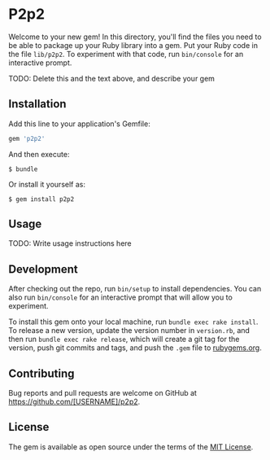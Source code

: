 # P2p2

Welcome to your new gem! In this directory, you'll find the files you need to be able to package up your Ruby library into a gem. Put your Ruby code in the file `lib/p2p2`. To experiment with that code, run `bin/console` for an interactive prompt.

TODO: Delete this and the text above, and describe your gem

## Installation

Add this line to your application's Gemfile:

```ruby
gem 'p2p2'
```

And then execute:

    $ bundle

Or install it yourself as:

    $ gem install p2p2

## Usage

TODO: Write usage instructions here

## Development

After checking out the repo, run `bin/setup` to install dependencies. You can also run `bin/console` for an interactive prompt that will allow you to experiment.

To install this gem onto your local machine, run `bundle exec rake install`. To release a new version, update the version number in `version.rb`, and then run `bundle exec rake release`, which will create a git tag for the version, push git commits and tags, and push the `.gem` file to [rubygems.org](https://rubygems.org).

## Contributing

Bug reports and pull requests are welcome on GitHub at https://github.com/[USERNAME]/p2p2.

## License

The gem is available as open source under the terms of the [MIT License](https://opensource.org/licenses/MIT).
